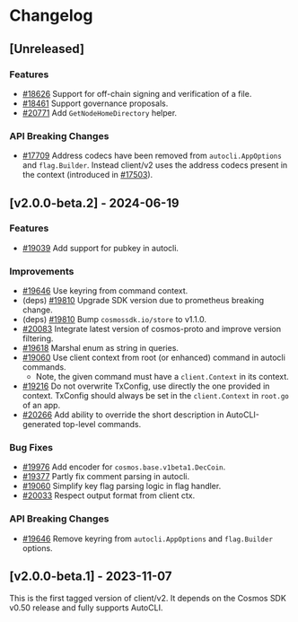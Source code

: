 <!--
Guiding Principles:

Changelogs are for humans, not machines.
There should be an entry for every single version.
The same types of changes should be grouped.
Versions and sections should be linkable.
The latest version comes first.
The release date of each version is displayed.
Mention whether you follow Semantic Versioning.

Usage:

Change log entries are to be added to the Unreleased section under the
appropriate stanza (see below). Each entry should ideally include a tag and
the Github issue reference in the following format:

* (<tag>) \#<issue-number> message

The issue numbers will later be link-ified during the release process so you do
not have to worry about including a link manually, but you can if you wish.

Types of changes (Stanzas):

"Features" for new features.
"Improvements" for changes in existing functionality.
"Deprecated" for soon-to-be removed features.
"Bug Fixes" for any bug fixes.
"Client Breaking" for breaking Protobuf, gRPC and REST routes used by end-users.
"CLI Breaking" for breaking CLI commands.
"API Breaking" for breaking exported APIs used by developers building on SDK.
Ref: https://keepachangelog.com/en/1.0.0/
-->

# Changelog

## [Unreleased]

<!-- ## [v2.1.0-rc.1] to be tagged after v0.51 final or in SDK agnostic version -->

### Features

* [#18626](https://github.com/T-ragon/cosmos-sdk/v3/pull/18626) Support for off-chain signing and verification of a file.
* [#18461](https://github.com/T-ragon/cosmos-sdk/v3/pull/18461) Support governance proposals.
* [#20771](https://github.com/T-ragon/cosmos-sdk/v3/pull/20771) Add `GetNodeHomeDirectory` helper.

### API Breaking Changes

* [#17709](https://github.com/T-ragon/cosmos-sdk/v3/pull/17709) Address codecs have been removed from `autocli.AppOptions` and `flag.Builder`. Instead client/v2 uses the address codecs present in the context (introduced in [#17503](https://github.com/T-ragon/cosmos-sdk/v3/pull/17503)).

## [v2.0.0-beta.2] - 2024-06-19

### Features

* [#19039](https://github.com/T-ragon/cosmos-sdk/v3/pull/19039) Add support for pubkey in autocli.

### Improvements

* [#19646](https://github.com/T-ragon/cosmos-sdk/v3/pull/19646) Use keyring from command context.
* (deps) [#19810](https://github.com/T-ragon/cosmos-sdk/v3/pull/19810) Upgrade SDK version due to prometheus breaking change.
* (deps) [#19810](https://github.com/T-ragon/cosmos-sdk/v3/pull/19810) Bump `cosmossdk.io/store` to v1.1.0.
* [#20083](https://github.com/T-ragon/cosmos-sdk/v3/pull/20083) Integrate latest version of cosmos-proto and improve version filtering.
* [#19618](https://github.com/T-ragon/cosmos-sdk/v3/pull/19618) Marshal enum as string in queries.
* [#19060](https://github.com/T-ragon/cosmos-sdk/v3/pull/19060) Use client context from root (or enhanced) command in autocli commands.
    * Note, the given command must have a `client.Context` in its context.
* [#19216](https://github.com/T-ragon/cosmos-sdk/v3/pull/19216) Do not overwrite TxConfig, use directly the one provided in context. TxConfig should always be set in the `client.Context` in `root.go` of an app.
* [#20266](https://github.com/T-ragon/cosmos-sdk/v3/pull/20266) Add ability to override the short description in AutoCLI-generated top-level commands.

### Bug Fixes

* [#19976](https://github.com/T-ragon/cosmos-sdk/v3/pull/19976) Add encoder for `cosmos.base.v1beta1.DecCoin`.
* [#19377](https://github.com/T-ragon/cosmos-sdk/v3/pull/19377) Partly fix comment parsing in autocli.
* [#19060](https://github.com/T-ragon/cosmos-sdk/v3/pull/19060) Simplify key flag parsing logic in flag handler.
* [#20033](https://github.com/T-ragon/cosmos-sdk/v3/pull/20033) Respect output format from client ctx.

### API Breaking Changes

* [#19646](https://github.com/T-ragon/cosmos-sdk/v3/pull/19646) Remove keyring from `autocli.AppOptions` and `flag.Builder` options.

## [v2.0.0-beta.1] - 2023-11-07

This is the first tagged version of client/v2.
It depends on the Cosmos SDK v0.50 release and fully supports AutoCLI.
